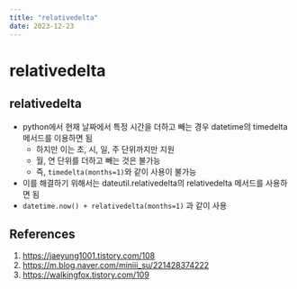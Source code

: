 ```yaml
---
title: "relativedelta"
date: 2023-12-23
---
```


# relativedelta

## relativedelta

- python에서 현재 날짜에서 특정 시간을 더하고 빼는 경우 datetime의 timedelta 메서드를 이용하면 됨
  - 하지만 이는 초, 시, 일, 주 단위까지만 지원
  - 월, 연 단위를 더하고 빼는 것은 불가능
  - 즉, `timedelta(months=1)`와 같이 사용이 불가능
- 이를 해결하기 위해서는 dateutil.relativedelta의 relativedelta 메서드를 사용하면 됨
- `datetime.now() + relativedelta(months=1)` 과 같이 사용

## References

1. https://jaeyung1001.tistory.com/108
2. https://m.blog.naver.com/miniii_su/221428374222
3. https://walkingfox.tistory.com/109
